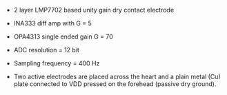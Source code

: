- 2 layer LMP7702 based unity gain dry contact electrode
- INA333 diff amp with G = 5
- OPA4313 single ended gain G = 70
- ADC resolution = 12 bit
- Sampling frequency = 400 Hz

- Two active electrodes are placed across the heart and a plain metal (Cu) plate connected to VDD pressed on the forehead (passive dry ground).
